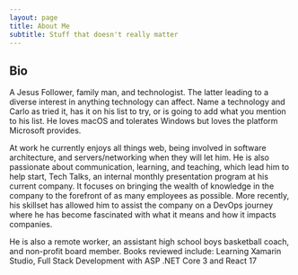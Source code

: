 ```yaml
---
layout: page
title: About Me
subtitle: Stuff that doesn't really matter
---
```


## Bio

A Jesus Follower, family man, and technologist. The latter leading to a diverse interest in anything technology can affect. Name a technology and Carlo as tried it, has it on his list to try, or is going to add what you mention to his list. He loves macOS and tolerates Windows but loves the platform Microsoft provides. 

At work he currently enjoys all things web, being involved in software architecture, and servers/networking when they will let him. He is also passionate about communication, learning, and teaching, which lead him to help start, Tech Talks, an internal monthly presentation program at his current company. It focuses on bringing the wealth of knowledge in the company to the forefront of as many employees as possible. More recently, his skillset has allowed him to assist the company on a DevOps journey where he has become fascinated with what it means and how it impacts companies. 

He is also a remote worker, an assistant high school boys basketball coach, and non-profit board member. Books reviewed include: Learning Xamarin Studio, Full Stack Development with ASP .NET Core 3 and React 17
